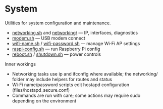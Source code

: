 # System

Utilities for system configuration and maintenance.

- [networking.sh](./networking.sh) and [networking/](./networking/) — IP, interfaces, diagnostics
- [modem.sh](./modem.sh) — USB modem connect
- [wifi-name.sh](./wifi-name.sh) / [wifi-password.sh](./wifi-password.sh) — manage Wi‑Fi AP settings
- [raspi-config.sh](./raspi-config.sh) — run Raspberry Pi config
- [reboot.sh](./reboot.sh) / [shutdown.sh](./shutdown.sh) — power controls

Inner workings

- Networking tasks use ip and ifconfig where available; the networking/ folder may include helpers for routes and status
- Wi‑Fi name/password scripts edit hostapd configuration (files/hostapd_secure.conf)
- Commands are run with care; some actions may require sudo depending on the environment
